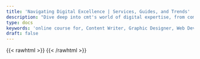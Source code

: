 ```yaml
---
title: 'Navigating Digital Excellence | Services, Guides, and Trends'
description: "Dive deep into cmt's world of digital expertise, from comprehensive career guides and innovative services to the latest trends. Unlock success in the digital landscape with us"
type: docs
keywords: 'online course for, Content Writer, Graphic Designer, Web Developer, Software Engineer, Frontend Developer graphic designer, UI designer, digital marketing'
draft: false
---
```


{{< rawhtml >}}
{{< /rawhtml >}}
